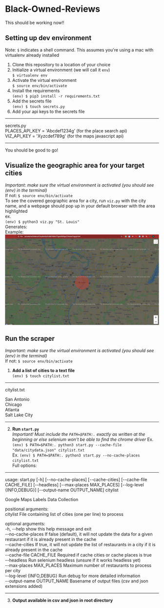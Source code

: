 # Black-Owned-Reviews

This should be working now!!  

## Setting up dev environment
Note: `$` indicates a shell command. This assumes you're using a mac with virtualenv already installed  

1. Clone this repository to a location of your choice  
2. Initialize a virtual environment (we will call it `env`)  
`$ virtualenv env`  
3. Activate the virtual environment  
`$ source env/bin/activate`  
4. Install the requirements  
`(env) $ pip3 install -r requirements.txt`  
5. Add the secrets file  
`(env) $ touch secrets.py`
6. Add your api keys to the secrets file  
----
secrets.py  
PLACES\_API\_KEY = 'Abcdef1234g' (for the place search api)   
VIZ\_API\_KEY = 'Xyzcdef789g' (for the maps javascript api)   

----

You should be good to go!

## Visualize the geographic area for your target cities
*Important: make sure the virtual environment is activated (you should see (env) in the terminal)*  
If not: `$ source env/bin/activate`  
To see the covered geographic area for a city, run `viz.py` with the city name, and a webpage should pop up in your default browser with the area highlighted  
ex.  
`(env) $ python3 viz.py "St. Louis"`   
Generates:  
Example: ![Alt](/viz_example.png "Geo Example")

## Run the scraper
*Important: make sure the virtual environment is activated (you should see (env) in the terminal)*  
If not: `$ source env/bin/activate`  
1. **Add a list of cities to a text file**  
`(env) $ touch citylist.txt`   
----
citylist.txt  

San Antonio  
Chicago  
Atlanta  
Salt Lake City  

----
2. **Run `start.py`**  
*Important! Must include the `PATH=$PATH:.` exactly as written at the beginning or else selenium won't be able to find the chrome driver*
Ex. `(env) $ PATH=$PATH:. python3 start.py --cache-file "data/citydata.json" citylist.txt`  
Ex. `(env) $ PATH=$PATH:. python3 start.py --no-cache-places citylist.txt`  
Full options:  
----
usage: start.py [-h] [--no-cache-places] [--cache-cities]
                [--cache-file CACHE_FILE] [--headless]
                [--max-places MAX_PLACES] [--log-level {INFO,DEBUG}]
                [--output-name OUTPUT_NAME]
                citylist

Google Maps Labels Data Collection  

positional arguments:  
  citylist              File containing list of cities (one per line) to
                        process

optional arguments:  
  -h, --help            show this help message and exit  
  --no-cache-places     If false (default), it will not update the data for a
                        given restaurant if it is already present in the cache  
  --cache-cities        If true, it will not update the list of restaurants in
                        a city if it is already present in the cache  
  --cache-file CACHE_FILE
                        Required if cache cities or cache places is true  
  --headless            Run selenium headless (unsure if it works headless yet)  
  --max-places MAX_PLACES
                        Maximum number of restaurants to process per city  
  --log-level {INFO,DEBUG}
                        Run debug for more detailed information  
  --output-name OUTPUT_NAME
                        Basename of output files (csv and json extensions
                        added)  

----
3. **Output available in csv and json in root directory**